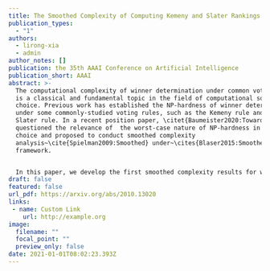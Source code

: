 ```yaml
---
title: The Smoothed Complexity of Computing Kemeny and Slater Rankings
publication_types:
  - "1"
authors:
  - lirong-xia
  - admin
author_notes: []
publication: the 35th AAAI Conference on Artificial Intelligence
publication_short: AAAI
abstract: >-
  The computational complexity of winner determination under common voting rules
  is a classical and fundamental topic in the field of computational social
  choice. Previous work has established the NP-hardness of winner determination
  under some commonly-studied voting rules, such as the Kemeny rule and the
  Slater rule. In a recent position paper, \citet{Baumeister2020:Towards}
  questioned the relevance of  the worst-case nature of NP-hardness in social
  choice and proposed to conduct smoothed complexity
  analysis~\cite{Spielman2009:Smoothed} under~\cites{Blaser2015:Smoothed}
  framework.


  In this paper, we develop the first smoothed complexity results for winner determination in voting.  We prove the smoothed hardness of Kemeny and Slater using the classical smoothed runtime analysis, and prove a parameterized typical-case smoothed easiness result for Kemeny. We also make an attempt of applying~\cites{Blaser2015:Smoothed}  smoothed complexity framework  in social choice contexts by proving that the framework categorizes an always-exponential-time brute force search algorithm as being smoothed poly-time, under a natural noise model based on the well-studied Mallows model in social choice and statistics. Overall, our results show that smoothed complexity analysis in computational social choice is a challenging and fruitful topic.
draft: false
featured: false
url_pdf: https://arxiv.org/abs/2010.13020
links:
 - name: Custom Link
    url: http://example.org
image:
  filename: ""
  focal_point: ""
  preview_only: false
date: 2021-01-01T08:02:23.393Z
---
```

